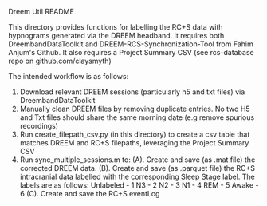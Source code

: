 Dreem Util README

This directory provides functions for labelling the RC+S data with hypnograms generated via the DREEM headband. 
It requires both DreembandDataToolkit and DREEM-RCS-Synchronization-Tool from Fahim Anjum's Github. It also requires a Project Summary CSV (see rcs-database repo on github.com/claysmyth)

The intended workflow is as follows:
1. Download relevant DREEM sessions (particularly h5 and txt files) via DreembandDataToolkit
2. Manually clean DREEM files by removing duplicate entries. No two H5 and Txt files should share the same morning date (e.g remove spurious recordings)
3. Run create_filepath_csv.py (in this directory) to create a csv table that matches DREEM and RC+S filepaths, leveraging the Project Summary CSV
4. Run sync_multiple_sessions.m to:
   (A). Create and save (as .mat file) the corrected DREEM data.
   (B). Create and save (as .parquet file) the RC+S intracranial data labelled with the corresponding Sleep Stage label. The labels are as follows:
	Unlabeled - 1 
	N3 - 2
	N2 - 3
	N1 - 4
	REM - 5
	Awake - 6
   (C). Create and save the RC+S eventLog
